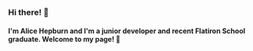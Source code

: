 ### Hi there! 👋 

#### I'm Alice Hepburn and I'm a junior developer and recent Flatiron School graduate. Welcome to my page! 🌊
